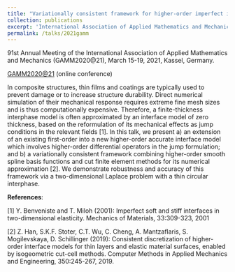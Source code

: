 ```yaml
---
title: "Variationally consistent framework for higher-order imperfect interface models of thin layers"
collection: publications
excerpt: 'International Association of Applied Mathematics and Mechanics (GAMM2020@21), March 15-19, 2021, Kassel, Germany.'
permalink: /talks/2021gamm
---
```


<div class="small">
   91st Annual Meeting of the International Association of Applied Mathematics and Mechanics (GAMM2020@21), March 15-19, 2021, Kassel, Germany.
</div> 

[GAMM2020@21](https://jahrestagung.gamm-ev.de/index.php/2020/2020-annual-meeting) (online conference)


In composite structures, thin films and coatings are typically used to prevent damage or to increase structure durability. Direct numerical simulation of their mechanical response requires extreme fine mesh sizes and is thus computationally expensive. Therefore, a finite-thickness interphase model is often approximated by an interface model of zero thickness, based on the reformulation of its mechanical effects as jump conditions in the relevant fields [1]. In this talk, we present a) an extension of an existing first-order into a new higher-order accurate interface model which involves higher-order differential operators
in the jump formulation; and b) a variationally consistent framework combining higher-order smooth spline basis functions and cut finite element methods for its numerical approximation [2]. We demonstrate robustness and accuracy of this framework via a two-dimensional Laplace problem with a thin circular
interphase.

<b>References</b>:

[1] Y. Benveniste and T. Miloh (2001): Imperfect soft and stiff interfaces in two-dimensional elasticity. Mechanics of Materials, 33:309-323, 2001

[2] Z. Han, S.K.F. Stoter, C.T. Wu, C. Cheng, A. Mantzaflaris, S. Mogilevskaya, D. Schillinger (2019): Consistent discretization of higher-order interface models for thin layers and elastic material surfaces, enabled by isogeometric cut-cell methods. Computer Methods in Applied Mechanics and Engineering, 350:245-267, 2019.

